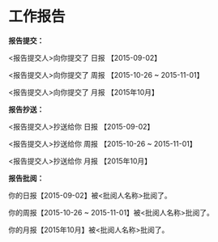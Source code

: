 # 工作报告

**报告提交：**

&lt;报告提交人&gt;向你提交了 日报 【2015-09-02】

&lt;报告提交人&gt;向你提交了 周报 【2015-10-26 ~ 2015-11-01】

&lt;报告提交人&gt;向你提交了 月报 【2015年10月】

**报告抄送：**

&lt;报告提交人&gt;抄送给你 日报 【2015-09-02】

&lt;报告提交人&gt;抄送给你 周报 【2015-10-26 ~ 2015-11-01】

&lt;报告提交人&gt;抄送给你 月报 【2015年10月】

**报告批阅：**

你的日报【2015-09-02】被&lt;批阅人名称&gt;批阅了。

你的周报【2015-10-26 ~ 2015-11-01】被&lt;批阅人名称&gt;批阅了。

你的月报【2015年10月】被&lt;批阅人名称&gt;批阅了。

